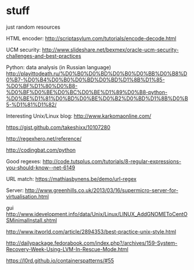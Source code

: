 stuff
=====

just random resources


HTML encoder: http://scriptasylum.com/tutorials/encode-decode.html

UCM security: http://www.slideshare.net/bexmex/oracle-ucm-security-challenges-and-best-practices

Python: data analysis (in Russian language) http://playittodeath.ru/%D0%B0%D0%BD%D0%B0%D0%BB%D0%B8%D0%B7-%D0%B4%D0%B0%D0%BD%D0%BD%D1%8B%D1%85-%D0%BF%D1%80%D0%B8-%D0%BF%D0%BE%D0%BC%D0%BE%D1%89%D0%B8-python-%D0%BE%D1%81%D0%BD%D0%BE%D0%B2%D0%BD%D1%8B%D0%B5-%D1%81%D1%82/

Interesting Unix/Linux blog: http://www.karkomaonline.com/

https://gist.github.com/takeshixx/10107280

http://regexhero.net/reference/

http://codingbat.com/python

Good regexes:
http://code.tutsplus.com/tutorials/8-regular-expressions-you-should-know--net-6149

URL match:
https://mathiasbynens.be/demo/url-regex

Server:
http://www.greenhills.co.uk/2013/03/16/supermicro-server-for-virtualisation.html

gui
http://www.idevelopment.info/data/Unix/Linux/LINUX_AddGNOMEToCentOSMinimalInstall.shtml


http://www.itworld.com/article/2894353/best-practice-unix-style.html

http://dailypackage.fedorabook.com/index.php?/archives/159-System-Recovery-Week-Using-LVM-In-Rescue-Mode.html

https://l0rd.github.io/containerspatterns/#55
